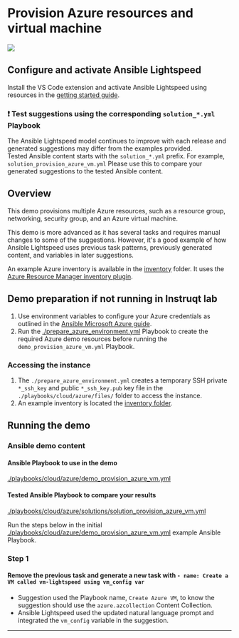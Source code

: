 # Provision Azure resources and virtual machine

![](../../../assets/img/lightspeed_provision_azure_vm.gif)

## Configure and activate Ansible Lightspeed

Install the VS Code extension and activate Ansible Lightspeed using resources in the [getting started guide](../../../getting_started.md).

### ❗️ Test suggestions using the corresponding `solution_*.yml` Playbook

The Ansible Lightspeed model continues to improve with each release and generated suggestions may differ from the examples provided.  
Tested Ansible content starts with the `solution_*.yml` prefix. For example, `solution_provision_azure_vm.yml` Please use this to compare your generated suggestions to the tested Ansible content.

## Overview

This demo provisions multiple Azure resources, such as a resource group, networking, security group, and an Azure virtual machine.  

This demo is more advanced as it has several tasks and requires manual changes to some of the suggestions. However, it's a good example of how Ansible Lightspeed uses previous task patterns, previously generated content, and variables in later suggestions.

An example Azure inventory is available in the [inventory](./inventory/) folder. It uses the [Azure Resource Manager inventory plugin](https://docs.ansible.com/ansible/latest/collections/azure/azcollection/azure_rm_inventory.html).

## Demo preparation if not running in Instruqt lab

1. Use environment variables to configure your Azure credentials as outlined in the [Ansible Microsoft Azure guide](https://docs.ansible.com/ansible/latest/scenario_guides/guide_azure.html#using-environment-variables).
2. Run the [./prepare_azure_environment.yml](./prepare_azure_environment.yml) Playbook to create the required Azure demo resources before running the `demo_provision_azure_vm.yml` Playbook.

### Accessing the instance

1. The `./prepare_azure_environment.yml` creates a temporary SSH private `*_ssh_key` and public `*_ssh_key.pub` key file in the `./playbooks/cloud/azure/files/` folder to access the instance.
2. An example inventory is located the [inventory folder](./inventory/).

## Running the demo

### Ansible demo content

#### Ansible Playbook to use in the demo

[./playbooks/cloud/azure/demo_provision_azure_vm.yml](./demo_provision_azure_vm.yml)

#### Tested Ansible Playbook to compare your results

[./playbooks/cloud/azure/solutions/solution_provision_azure_vm.yml](./solution_provision_azure_vm.yml)

Run the steps below in the initial [./playbooks/cloud/azure/demo_provision_azure_vm.yml](./demo_provision_azure_vm.yml) example Ansible Playbook.

### Step 1

#### Remove the previous task and generate a new task with  `- name: Create a VM called vm-lightspeed using vm_config var`

- Suggestion used the Playbook name, `Create Azure VM`, to know the suggestion should use the `azure.azcollection` Content Collection.
- Ansible Lightspeed used the updated natural language prompt and integrated the `vm_config` variable in the suggestion.

---
